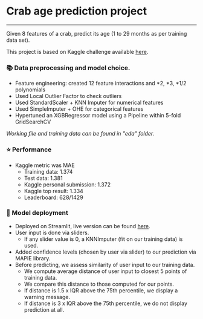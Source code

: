 
# Crab age prediction project
***
Given 8 features of a crab, predict its age (1 to 29 months as per training data set).

This project is based on Kaggle challenge available [here](https://www.kaggle.com/competitions/playground-series-s3e16/overview).

###  📚 **Data preprocessing and model choice.**
* Feature engineering: created 12 feature interactions and *2, *3, *1/2 polynomials
* Used Local Outlier Factor to check outliers
* Used StandardScaler + KNN Imputer for numerical features
* Used SimpleImputer + OHE for categorical features
* Hypertuned an XGBRegressor model using a Pipeline within 5-fold GridSearchCV

*Working file and training data can be found in "eda" folder.*

### ⭐️ Performance
* Kaggle metric was MAE
  * Training data: 1.374
  * Test data: 1.381
  * Kaggle personal submission: 1.372
  * Kaggle top result: 1.334
  * Leaderboard: 628/1429

### 🚀 Model deployment
* Deployed on Streamlit, live version can be found [here](https://crab-ages-prediction.streamlit.app/).
* User input is done via sliders.
  * If any slider value is 0, a KNNImputer (fit on our training data) is used.
* Added confidence levels (chosen by user via slider) to our prediction via MAPIE library.
* Before predicting, we assess similarity of user input to our training data.
  * We compute average distance of user input to closest 5 points of training data.
  * We compare this distance to those computed for our points.
  * If distance is 1.5 x IQR above the 75th percentile, we display a warning message.
  * If distance is 3 x IQR above the 75th percentile, we do not display prediction at all.